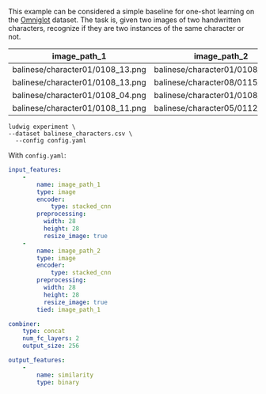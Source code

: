This example can be considered a simple baseline for one-shot learning on the [Omniglot](https://github.com/brendenlake/omniglot) dataset.
The task is, given two images of two handwritten characters, recognize if they are two instances of the same character or not.

| image_path_1                     | image_path_2                     | similarity |
| -------------------------------- | -------------------------------- | ---------- |
| balinese/character01/0108_13.png | balinese/character01/0108_18.png | 1          |
| balinese/character01/0108_13.png | balinese/character08/0115_12.png | 0          |
| balinese/character01/0108_04.png | balinese/character01/0108_08.png | 1          |
| balinese/character01/0108_11.png | balinese/character05/0112_02.png | 0          |

```
ludwig experiment \
--dataset balinese_characters.csv \
  --config config.yaml
```

With `config.yaml`:

```yaml
input_features:
    -
        name: image_path_1
        type: image
        encoder: 
            type: stacked_cnn
        preprocessing:
          width: 28
          height: 28
          resize_image: true
    -
        name: image_path_2
        type: image
        encoder: 
            type: stacked_cnn
        preprocessing:
          width: 28
          height: 28
          resize_image: true
        tied: image_path_1

combiner:
    type: concat
    num_fc_layers: 2
    output_size: 256

output_features:
    -
        name: similarity
        type: binary
```
